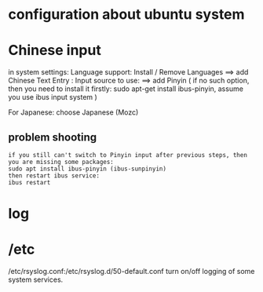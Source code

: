 # configuration about ubuntu system



# Chinese input
in system settings:
	Language support: Install / Remove Languages	==> add Chinese
	Text Entry	: Input source to use:		==> add Pinyin ( if no such option, then you
need to install it firstly: sudo apt-get install ibus-pinyin, assume you use ibus input system )	

For Japanese: choose Japanese (Mozc)
	
## problem shooting 
    if you still can't switch to Pinyin input after previous steps, then you are missing some packages:
	sudo apt install ibus-pinyin (ibus-sunpinyin)
    then restart ibus service:
	ibus restart

# log
# /etc
/etc/rsyslog.conf:/etc/rsyslog.d/50-default.conf
    turn on/off logging of some system services.
